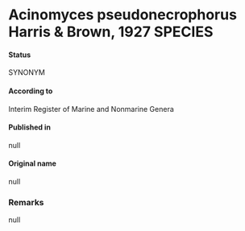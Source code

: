 # Acinomyces pseudonecrophorus Harris & Brown, 1927 SPECIES

#### Status
SYNONYM

#### According to
Interim Register of Marine and Nonmarine Genera

#### Published in
null

#### Original name
null

### Remarks
null